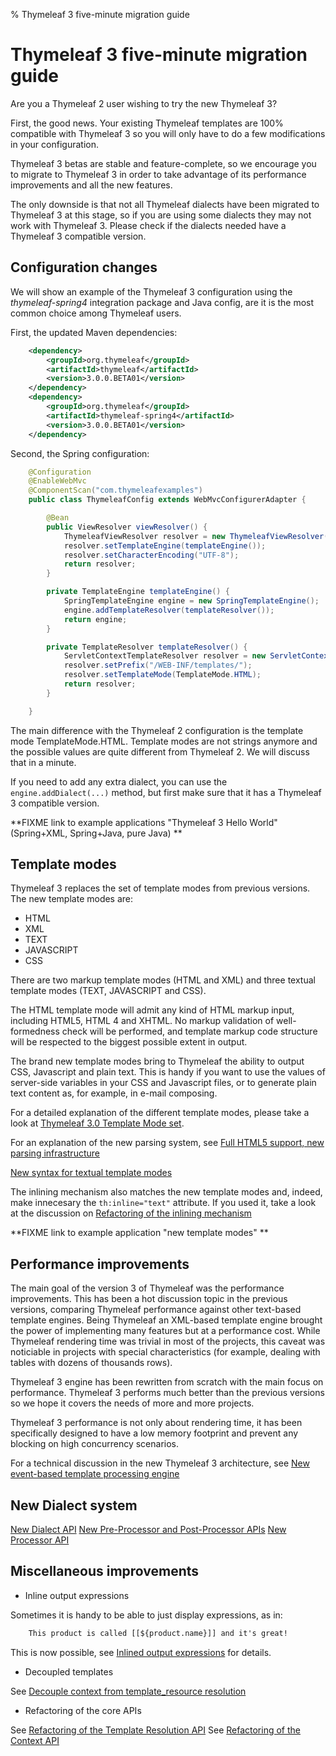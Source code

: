 % Thymeleaf 3 five-minute migration guide


Thymeleaf 3 five-minute migration guide
=======================================

Are you a Thymeleaf 2 user wishing to try the new Thymeleaf 3?

First, the good news. Your existing Thymeleaf templates are 100% compatible with
Thymeleaf 3 so you will only have to do a few modifications in your configuration.

Thymeleaf 3 betas are stable and feature-complete, so we encourage you to migrate to
Thymeleaf 3 in order to take advantage of its performance improvements and all the 
new features.

The only downside is that not all Thymeleaf dialects have been migrated to Thymeleaf 3
at this stage, so if you are using some dialects they may not work with Thymeleaf 3.
Please check if the dialects needed have a Thymeleaf 3 compatible version.

Configuration changes
---------------------

We will show an example of the Thymeleaf 3 configuration using the *thymeleaf-spring4*
integration package and Java config, are it is the most common choice among Thymeleaf users.

First, the updated Maven dependencies:

```xml
    <dependency>
        <groupId>org.thymeleaf</groupId>
        <artifactId>thymeleaf</artifactId>
        <version>3.0.0.BETA01</version>
    </dependency>
    <dependency>
        <groupId>org.thymeleaf</groupId>
        <artifactId>thymeleaf-spring4</artifactId>
        <version>3.0.0.BETA01</version>
    </dependency>
```

Second, the Spring configuration:

```java
    @Configuration
    @EnableWebMvc
    @ComponentScan("com.thymeleafexamples")
    public class ThymeleafConfig extends WebMvcConfigurerAdapter {

        @Bean
        public ViewResolver viewResolver() {
            ThymeleafViewResolver resolver = new ThymeleafViewResolver();
            resolver.setTemplateEngine(templateEngine());
            resolver.setCharacterEncoding("UTF-8");
            return resolver;
        }

        private TemplateEngine templateEngine() {
            SpringTemplateEngine engine = new SpringTemplateEngine();
            engine.addTemplateResolver(templateResolver());
            return engine;
        }

        private TemplateResolver templateResolver() {
            ServletContextTemplateResolver resolver = new ServletContextTemplateResolver();
            resolver.setPrefix("/WEB-INF/templates/");
            resolver.setTemplateMode(TemplateMode.HTML);
            return resolver;
        }

    }
```

The main difference with the Thymeleaf 2 configuration is the template mode TemplateMode.HTML.
Template modes are not strings anymore and the possible values are quite different from Thymeleaf 2.
We will discuss that in a minute.

If you need to add any extra dialect, you can use the `engine.addDialect(...)` method, but first 
make sure that it has a Thymeleaf 3 compatible version.

**FIXME link to example applications "Thymeleaf 3 Hello World" (Spring+XML, Spring+Java, pure Java) **



Template modes
--------------

Thymeleaf 3 replaces the set of template modes from previous versions. The new template modes are:

- HTML
- XML
- TEXT
- JAVASCRIPT
- CSS

There are two markup template modes (HTML and XML) and three textual template modes (TEXT, JAVASCRIPT and CSS).

The HTML template mode will admit any kind of HTML markup input, including HTML5, HTML 4 and XHTML. 
No markup validation of well-formedness check will be performed, and template markup code structure will be respected 
to the biggest possible extent in output.

The brand new template modes bring to Thymeleaf the ability to output CSS, Javascript and plain text. This is
handy if you want to use the values of server-side variables in your CSS and Javascript files, or to generate
plain text content as, for example, in e-mail composing.

For a detailed explanation of the different template modes, please take a look at [Thymeleaf 3.0 Template Mode set](https://github.com/thymeleaf/thymeleaf/issues/391).

For an explanation of the new parsing system, see [Full HTML5 support, new parsing infrastructure](https://github.com/thymeleaf/thymeleaf/issues/390)


[New syntax for textual template modes](https://github.com/thymeleaf/thymeleaf/issues/395)


The inlining mechanism also matches the new template modes and, indeed, make innecesary the `th:inline="text"` attribute.
If you used it, take a look at the discussion on [Refactoring of the inlining mechanism](https://github.com/thymeleaf/thymeleaf/issues/396)



**FIXME link to example application "new template modes" **



Performance improvements
------------------------

The main goal of the version 3 of Thymeleaf was the performance improvements.
This has been a hot discussion topic in the previous versions, comparing Thymeleaf performance against other text-based template engines.
Being Thymeleaf an XML-based template engine brought the power of implementing many features but at a performance cost. While Thymeleaf
rendering time was trivial in most of the projects, this caveat was noticiable in projects with special characteristics (for example, dealing with tables with dozens of thousands rows).

Thymeleaf 3 engine has been rewritten from scratch with the main focus on performance. Thymeleaf 3 performs much better than the previous versions 
so we hope it covers the needs of more and more projects.

Thymeleaf 3 performance is not only about rendering time, it has been specifically designed to have a low memory footprint and prevent any blocking on high concurrency scenarios.

For a technical discussion in the new Thymeleaf 3 architecture, see [New event-based template processing engine](https://github.com/thymeleaf/thymeleaf/issues/389)



New Dialect system
------------------

[New Dialect API](https://github.com/thymeleaf/thymeleaf/issues/401)
[New Pre-Processor and Post-Processor APIs](https://github.com/thymeleaf/thymeleaf/issues/400)
[New Processor API](https://github.com/thymeleaf/thymeleaf/issues/399)



Miscellaneous improvements
--------------------------

- Inline output expressions

Sometimes it is handy to be able to just display expressions, as in:

```html
    This product is called [[${product.name}]] and it's great!
```

This is now possible, see [Inlined output expressions](https://github.com/thymeleaf/thymeleaf/issues/394) for details.

- Decoupled templates

See [Decouple context from template_resource resolution](https://github.com/thymeleaf/thymeleaf/issues/413)

- Refactoring of the core APIs

See [Refactoring of the Template Resolution API](https://github.com/thymeleaf/thymeleaf/issues/419)
See [Refactoring of the Context API](https://github.com/thymeleaf/thymeleaf/issues/420)








